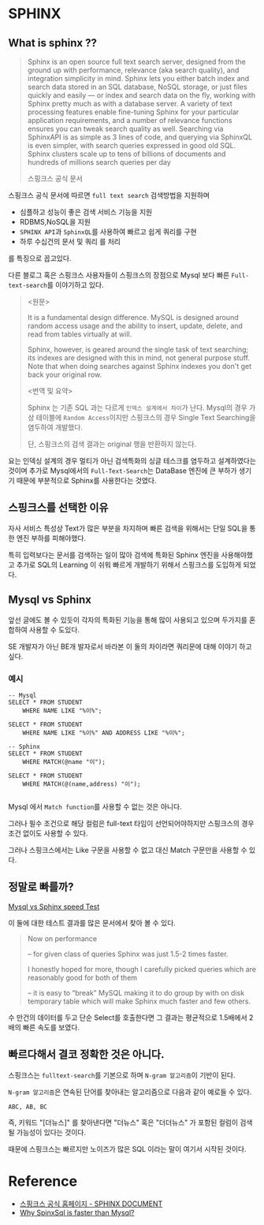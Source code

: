 # SPHINX


## What is sphinx ??


>Sphinx is an open source full text search server, designed from the ground up with performance, relevance (aka search quality), 
and integration simplicity in mind.
Sphinx lets you either batch index and search data stored in an SQL database, NoSQL storage, or just files quickly and easily 
— or index and search data on the fly, working with Sphinx pretty much as with a database server.
A variety of text processing features enable fine-tuning Sphinx for your particular application requirements, 
and a number of relevance functions ensures you can tweak search quality as well.
Searching via SphinxAPI is as simple as 3 lines of code, and querying via SphinxQL is even simpler, with search queries expressed in good old SQL.
Sphinx clusters scale up to tens of billions of documents and hundreds of millions search queries per day
>
> 스핑크스 공식 문서 


스핑크스 공식 문서에 따르면 `full text search` 검색방법을 지원하며 
- 심플하고 성능이 좋은 검색 서비스 기능을 지원
- RDBMS,NoSQL을 지원
- `SPHINX API`과 `SphinxQL`를 사용하여 빠르고 쉽게 쿼리를 구현
- 하루 수십건의 문서 및 쿼리 를 처리

를 특징으로 꼽고있다.

다른 블로그 혹은 스핑크스 사용자들이 스핑크스의 장점으로 Mysql 보다 빠른 `Full-text-search`를 이야기하고 있다.


><원문>
>
>It is a fundamental design difference. MySQL is designed around random access usage and
the ability to insert, update, delete, and read from tables virtually at will.
>
> Sphinx, however, is geared around the single task of text searching; its indexes are
designed with this in mind, not general purpose stuff. Note that when doing searches
against Sphinx indexes you don't get back your original row.
>
><번역 및 요약>
>
>Sphinx 는 기존 SQL 과는 다르게 `인덱스 설계에서 차이`가 난다.
Mysql의 경우 가상 테이블에 `Random Access`이지만 스핑크스의 경우 Single Text Searching을 염두하여 개발했다.
>
>단, 스핑크스의 검색 결과는 original 행을 반환하지 않는다.


요는 인덱싱 설계의 경우 멀티가 아닌 검색특화의 싱글 테스크를 염두하고 설계하였다는 것이며 
추가로 Mysql에서의 `Full-Text-Search`는 DataBase 엔진에 큰 부하가 생기기 때문에 부분적으로 Sphinx를 사용한다는 것였다.


## 스핑크스를 선택한 이유

자사 서비스 특성상 Text가 많은 부분을 차지하며 빠른 검색을 위해서는 단일 SQL을 통한 엔진 부하를 피해야했다.

특히 입력보다는 문서를 검색하는 일이 많아 검색에 특화된 Sphinx 엔진을 사용해야했고 
추가로 SQL의 Learning 이 쉬워 빠르게 개발하기 위해서 스핑크스를 도입하게 되었다.


## Mysql vs Sphinx

앞선 글에도 볼 수 있듯이 각자의 특화된 기능을 통해 많이 사용되고 있으며 두가지를 혼합하여 사용할 수 도있다.

SE 개발자가 아닌 BE개  발자로서 바라본 이 둘의 차이라면 쿼리문에 대해 이야기 하고싶다.

### 예시
```roomsql
-- Mysql
SELECT * FROM STUDENT 
    WHERE NAME LIKE "%이%";

SELECT * FROM STUDENT 
    WHERE NAME LIKE "%이%" AND ADDRESS LIKE "%이%";

-- Sphinx
SELECT * FROM STUDENT 
    WHERE MATCH(@name "이");

SELECT * FROM STUDENT 
    WHERE MATCH(@(name,address) "이");


```

Mysql 에서 `Match function`를 사용할 수 없는 것은 아니다.

그러나 필수 조건으로 해당 컬럼은 full-text 타임이 선언되어야하지만 스핑크스의 경우 조건 없이도 사용할 수 있다.

그러나 스핑크스에서는 Like 구문을 사용할 수 없고 대신 Match 구문만을 사용할 수 있다.


## 정말로 빠를까?

[Mysql vs Sphinx speed Test](https://www.percona.com/blog/2009/04/19/talking-mysql-to-sphinx/)

이 둘에 대한 테스트 결과를 많은 문서에서 찾아 볼 수 있다.


>Now on performance
> 
>– for given class of queries Sphinx was just 1.5-2 times faster. 
>
>I honestly hoped for more, though I carefully picked queries which are reasonably good for both of them 
>
>– it is easy to “break” MySQL making it to do group by with on disk temporary table 
which will make Sphinx much faster and few others.

수 만건의 데이터를 두고 단순 Select를 호출한다면 그 결과는 평균적으로 1.5배에서 2배의 빠른 속도를 보였다.

## 빠르다해서 결코 정확한 것은 아니다.

스핑크스는 `fulltext-search`를 기본으로 하며 `N-gram 알고리즘`이 기반이 된다.

`N-gram 알고리즘`은 연속된 단어를 찾아내는 알고리즘으로 다음과 같이 예로들 수 있다.

```
ABC, AB, BC
```

즉, 키워드 "[더뉴스]" 를 찾아낸다면 "더뉴스" 혹은 "더더뉴스" 가 포함된 컬럼이 검색될 가능성이 있다는 것이다.

때문에 스핑크스는 빠르지만 노이즈가 많은 SQL 이라는 말이 여기서 시작된 것이다.


# Reference
- [스핑크스 공식 홈페이지 - SPHINX DOCUMENT](https://sphinxsearch.com/about/sphinx/)
- [Why SpinxSql is faster than Mysql?](https://sphinxsearch.com/forum/view.html?id=2559)